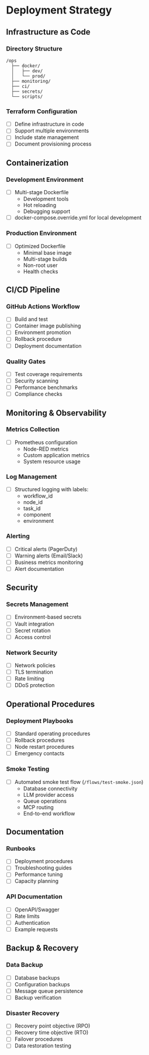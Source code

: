 # Deployment Strategy

## Infrastructure as Code

### Directory Structure
```
/ops
  ├── docker/
  │   ├── dev/
  │   └── prod/
  ├── monitoring/
  ├── ci/
  ├── secrets/
  └── scripts/
```

### Terraform Configuration
- [ ] Define infrastructure in code
- [ ] Support multiple environments
- [ ] Include state management
- [ ] Document provisioning process

## Containerization

### Development Environment
- [ ] Multi-stage Dockerfile
  - Development tools
  - Hot reloading
  - Debugging support
- [ ] docker-compose.override.yml for local development

### Production Environment
- [ ] Optimized Dockerfile
  - Minimal base image
  - Multi-stage builds
  - Non-root user
  - Health checks

## CI/CD Pipeline

### GitHub Actions Workflow
- [ ] Build and test
- [ ] Container image publishing
- [ ] Environment promotion
- [ ] Rollback procedure
- [ ] Deployment documentation

### Quality Gates
- [ ] Test coverage requirements
- [ ] Security scanning
- [ ] Performance benchmarks
- [ ] Compliance checks

## Monitoring & Observability

### Metrics Collection
- [ ] Prometheus configuration
  - Node-RED metrics
  - Custom application metrics
  - System resource usage

### Log Management
- [ ] Structured logging with labels:
  - workflow_id
  - node_id
  - task_id
  - component
  - environment

### Alerting
- [ ] Critical alerts (PagerDuty)
- [ ] Warning alerts (Email/Slack)
- [ ] Business metrics monitoring
- [ ] Alert documentation

## Security

### Secrets Management
- [ ] Environment-based secrets
- [ ] Vault integration
- [ ] Secret rotation
- [ ] Access control

### Network Security
- [ ] Network policies
- [ ] TLS termination
- [ ] Rate limiting
- [ ] DDoS protection

## Operational Procedures

### Deployment Playbooks
- [ ] Standard operating procedures
- [ ] Rollback procedures
- [ ] Node restart procedures
- [ ] Emergency contacts

### Smoke Testing
- [ ] Automated smoke test flow (`/flows/test-smoke.json`)
  - Database connectivity
  - LLM provider access
  - Queue operations
  - MCP routing
  - End-to-end workflow

## Documentation

### Runbooks
- [ ] Deployment procedures
- [ ] Troubleshooting guides
- [ ] Performance tuning
- [ ] Capacity planning

### API Documentation
- [ ] OpenAPI/Swagger
- [ ] Rate limits
- [ ] Authentication
- [ ] Example requests

## Backup & Recovery

### Data Backup
- [ ] Database backups
- [ ] Configuration backups
- [ ] Message queue persistence
- [ ] Backup verification

### Disaster Recovery
- [ ] Recovery point objective (RPO)
- [ ] Recovery time objective (RTO)
- [ ] Failover procedures
- [ ] Data restoration testing
